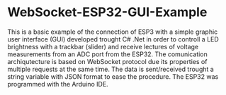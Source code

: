 # WebSocket-ESP32-GUI-Example
This is a basic example of the connection of ESP3 with a simple graphic user interface (GUI) developed trought C# .Net in order to controll a LED brightness with a trackbar (slider) and receive lectures of voltage measurements from an ADC port from the ESP32.  The comunication archiqutecture is based on WebSocket protocol due its properties of multiple requests at the same time. The data is sent/received trought a string variable with JSON format to ease the procedure. The ESP32 was programmed with the Arduino IDE.
